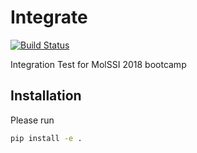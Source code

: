 # Integrate
[![Build Status](https://travis-ci.org/mtesseracted/integrate.svg?branch=master)](https://travis-ci.org/mtesseracted/integrate)

Integration Test for MolSSI 2018 bootcamp

## Installation
Please run

```bash
pip install -e .
```
